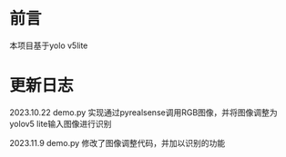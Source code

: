 # 前言

本项目基于yolo v5lite

# 更新日志

2023.10.22 demo.py 实现通过pyrealsense调用RGB图像，并将图像调整为yolov5 lite输入图像进行识别

2023.11.9 demo.py 修改了图像调整代码，并加以识别的功能

